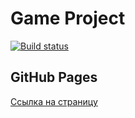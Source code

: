 # Game Project

[![Build status](https://ci.appveyor.com/api/projects/status/github/Roman9456/Task_Manager?branch=main&svg=true)](https://ci.appveyor.com/project/Roman9456/Task_Manager)

## GitHub Pages

[Ссылка на страницу](https://Roman9456.github.io/Task_Manager/)
